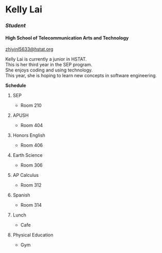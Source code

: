# Kelly Lai

### _Student_  
#### **High School of Telecommunication Arts and Technology**  
zhiyinl5633@hstat.org  

Kelly Lai is currently a junior in HSTAT.   
This is her third year in the SEP program.   
She enjoys coding and using technology.  
This year, she is hoping to learn new concepts in software engineering.  

**Schedule**  
1. SEP
   * Room 210

2. APUSH 
   * Room 404

3. Honors English
   * Room 406

4. Earth Science
   * Room 306

5. AP Calculus
   * Room 312

6. Spanish
   * Room 314

7. Lunch
   * Cafe

8. Physical Education
   * Gym 